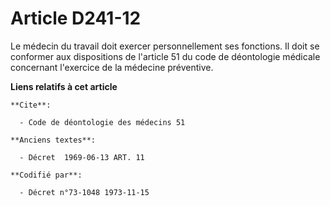 # Article D241-12

Le médecin du travail doit exercer personnellement ses fonctions. Il doit se conformer aux dispositions de l'article 51 du
code de déontologie médicale concernant l'exercice de la médecine préventive.

**Liens relatifs à cet article**

	**Cite**:

	  - Code de déontologie des médecins 51

	**Anciens textes**:

	  - Décret  1969-06-13 ART. 11

	**Codifié par**:

	  - Décret n°73-1048 1973-11-15
